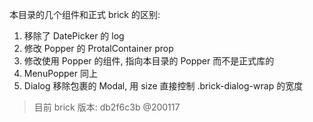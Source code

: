 本目录的几个组件和正式 brick 的区别: 

1. 移除了 DatePicker 的 log
2. 修改 Popper 的 ProtalContainer prop
3. 修改使用 Popper 的组件, 指向本目录的 Popper 而不是正式库的
4. MenuPopper 同上
5. Dialog 移除包裹的 Modal, 用 size 直接控制 .brick-dialog-wrap 的宽度

> 目前 brick 版本: db2f6c3b @200117
